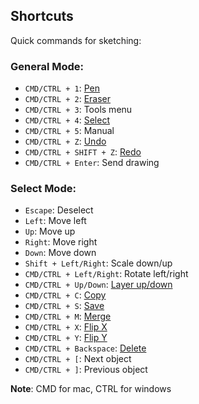 ## Shortcuts

Quick commands for sketching:

### General Mode:
- `CMD/CTRL + 1`: [Pen](blob:pen.md)
- `CMD/CTRL + 2`: [Eraser](blob:eraser.md)
- `CMD/CTRL + 3`: Tools menu
- `CMD/CTRL + 4`: [Select](blob:selection.md)
- `CMD/CTRL + 5`: Manual
- `CMD/CTRL + Z`: [Undo](blob:undoredo.md)
- `CMD/CTRL + SHIFT + Z`: [Redo](blob:undoredo.md)
- `CMD/CTRL + Enter`: Send drawing

### Select Mode:
- `Escape`: Deselect
- `Left`: Move left
- `Up`: Move up
- `Right`: Move right
- `Down`: Move down
- `Shift + Left/Right`: Scale down/up
- `CMD/CTRL + Left/Right`: Rotate left/right
- `CMD/CTRL + Up/Down`: [Layer up/down](blob:layer.md)
- `CMD/CTRL + C`: [Copy](blob:copy.md)
- `CMD/CTRL + S`: [Save](blob:save.md)
- `CMD/CTRL + M`: [Merge](blob:merge.md)
- `CMD/CTRL + X`: [Flip X](blob:flip.md)
- `CMD/CTRL + Y`: [Flip Y](blob:flip.md)
- `CMD/CTRL + Backspace`: [Delete](blob:delete.md)
- `CMD/CTRL + [`: Next object
- `CMD/CTRL + ]`: Previous object

**Note**: CMD for mac, CTRL for windows
